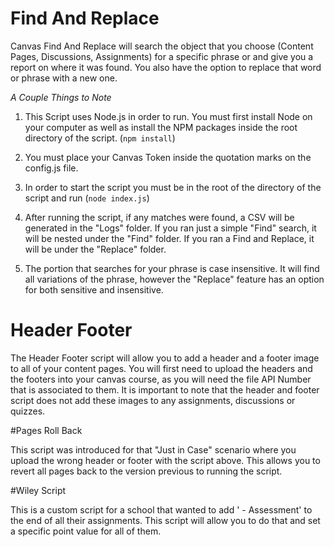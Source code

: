 # Find And Replace

Canvas Find And Replace will search the object that you choose (Content Pages, Discussions, Assignments) for a specific phrase or and give you a report on where it was found. You also have the option to replace that word or phrase with a new one.

*A Couple Things to Note*

1.  This Script uses Node.js in order to run.  You must first install Node on your computer as well as install the NPM packages inside the root directory of the script. (`npm install`)

2.  You must place your Canvas Token inside the quotation marks on the config.js file.

3. In order to start the script you must be in the root of the directory of the script and run (`node index.js`)

3. After running the script, if any matches were found, a CSV will be generated in the "Logs" folder.  If you ran just a simple "Find" search, it will be nested under the "Find" folder.  If you ran a Find and Replace, it will be under the "Replace" folder.

4. The portion that searches for your phrase is case insensitive.  It will find all variations of the phrase, however the "Replace" feature has an option for both sensitive and insensitive.  


# Header Footer

The Header Footer script will allow you to add a header and a footer image to all of your content pages.  You will first need to upload the headers and the footers into your canvas course, as you will need the file API Number that is associated to them.  It is important to note that the header and footer script does not add these images to any assignments, discussions or quizzes.


#Pages Roll Back

This script was introduced for that "Just in Case" scenario where you upload the wrong header or footer with the script above.  This allows you to revert all pages back to the version previous to running the script.


#Wiley Script

This is a custom script for a school that wanted to add ' - Assessment' to the end of all their assignments.  This script will allow you to do that and set a specific point value for all of them.


